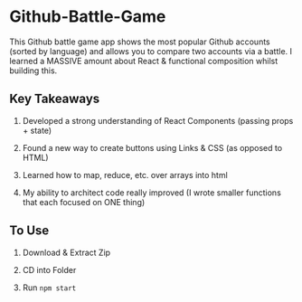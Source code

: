 # Github-Battle-Game

This Github battle game app shows the most popular Github accounts (sorted by language) and allows you to compare two accounts via a battle. I learned a MASSIVE amount about React & functional composition whilst building this.

## Key Takeaways

1. Developed a strong understanding of React Components (passing props + state)

2. Found a new way to create buttons using Links & CSS (as opposed to HTML)

3. Learned how to map, reduce, etc. over arrays into html

4. My ability to architect code really improved (I wrote smaller functions that each focused on ONE thing) 

## To Use

1. Download & Extract Zip

2. CD into Folder

3. Run `npm start`
